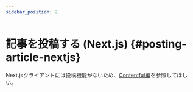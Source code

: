 ```yaml
---
sidebar_position: 2
---
```


# 記事を投稿する (Next.js)  {#posting-article-nextjs}

Next.jsクライアントには投稿機能がないため、[Contentful編](/docs/contentful/post-article)を参照してほしい。
